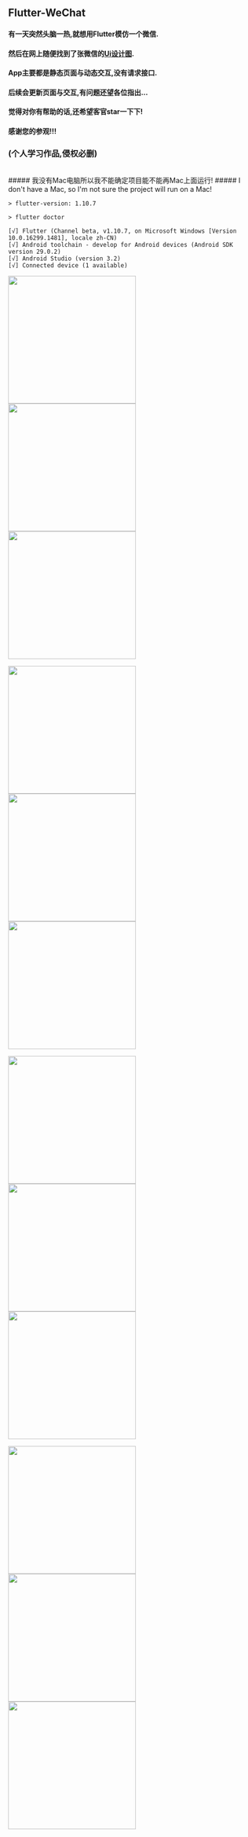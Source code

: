 ## Flutter-WeChat
#### 有一天突然头脑一热,就想用Flutter模仿一个微信.
#### 然后在网上随便找到了张微信的[Ui设计图](https://www.zcool.com.cn/work/ZMTIxMzk3Mjg=.html).
#### App主要都是静态页面与动态交互,没有请求接口.
#### 后续会更新页面与交互,有问题还望各位指出...
#### 觉得对你有帮助的话,还希望客官star一下下!
#### 感谢您的参观!!!
### (个人学习作品,侵权必删)
<br/>
#####  我没有Mac电脑所以我不能确定项目能不能再Mac上面运行!
#####  I don't have a Mac, so I'm not sure the project will run on a Mac!

```
> flutter-version: 1.10.7
```
```
> flutter doctor

[√] Flutter (Channel beta, v1.10.7, on Microsoft Windows [Version 10.0.16299.1481], locale zh-CN)
[√] Android toolchain - develop for Android devices (Android SDK version 29.0.2)
[√] Android Studio (version 3.2)
[√] Connected device (1 available)
```

<p>
  <img src="https://github.com/kuaifengle/Flutter-WeChat/blob/master/appGif/1.png?raw=true" width=260/>
  <img src="https://github.com/kuaifengle/Flutter-WeChat/blob/master/appGif/2.png?raw=true" width=260/>
  <img src="https://github.com/kuaifengle/Flutter-WeChat/blob/master/appGif/3.png?raw=true" width=260/>
</p >
<p>
 <img src="https://github.com/kuaifengle/Flutter-WeChat/blob/master/appGif/4.png?raw=true" width=260/>
<img src="https://github.com/kuaifengle/Flutter-WeChat/blob/master/appGif/5.png?raw=true" width=260/>
<img src="https://github.com/kuaifengle/Flutter-WeChat/blob/master/appGif/6.png?raw=true" width=260/>
</p >
<p>
<img src="https://github.com/kuaifengle/Flutter-WeChat/blob/master/appGif/7.png?raw=true" width=260/>
<img src="https://github.com/kuaifengle/Flutter-WeChat/blob/master/appGif/8.png?raw=true" width=260/>
<img src="https://github.com/kuaifengle/Flutter-WeChat/blob/master/appGif/9.png?raw=true" width=260/>
</p >
<p>
<img src="https://github.com/kuaifengle/Flutter-WeChat/blob/master/appGif/10.png?raw=true" width=260/>
<img src="https://github.com/kuaifengle/Flutter-WeChat/blob/master/appGif/11.png?raw=true" width=260/>
<img src="https://github.com/kuaifengle/Flutter-WeChat/blob/master/appGif/12.png?raw=true" width=260/>
</p>
